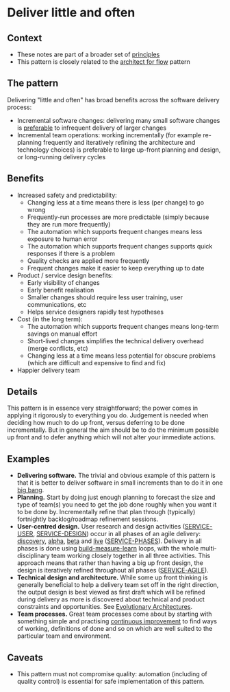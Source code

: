 # Deliver little and often

## Context

* These notes are part of a broader set of [principles](../principles.md)
* This pattern is closely related to the [architect for flow](architect-for-flow.md) pattern

## The pattern

Delivering "little and often" has broad benefits across the software delivery process:
* Incremental software changes: delivering many small software changes is [preferable](https://cloud.google.com/architecture/devops/devops-process-working-in-small-batches) to infrequent delivery of larger changes
* Incremental team operations: working incrementally (for example re-planning frequently and iteratively refining the architecture and technology choices) is preferable to large up-front planning and design, or long-running delivery cycles

## Benefits

* Increased safety and predictability:
    * Changing less at a time means there is less (per change) to go wrong
    * Frequently-run processes are more predictable (simply because they are run more frequently)
    * The automation which supports frequent changes means less exposure to human error
    * The automation which supports frequent changes supports quick responses if there is a problem
    * Quality checks are applied more frequently
    * Frequent changes make it easier to keep everything up to date
* Product / service design benefits:
    * Early visibility of changes
    * Early benefit realisation
    * Smaller changes should require less user training, user communications, etc
    * Helps service designers rapidly test hypotheses
* Cost (in the long term):
    * The automation which supports frequent changes means long-term savings on manual effort
    * Short-lived changes simplifies the technical delivery overhead (merge conflicts, etc)
    * Changing less at a time means less potential for obscure problems (which are difficult and expensive to find and fix)
* Happier delivery team

## Details

This pattern is in essence very straightforward; the power comes in applying it rigorously to everything you do. Judgement is needed when deciding how much to do up front, versus deferring to be done incrementally. But in general the aim should be to do the minimum possible up front and to defer anything which will not alter your immediate actions.

## Examples

* **Delivering software.** The trivial and obvious example of this pattern is that it is better to deliver software in small increments than to do it in one [big bang](https://hackernoon.com/why-your-big-bang-multi-year-project-will-fail-988e45c830af).
* **Planning.** Start by doing just enough planning to forecast the size and type of team(s) you need to get the job done roughly when you want it to be done by. Incrementally refine that plan through (typically) fortnightly backlog/roadmap refinement sessions.
* **User-centred design.** User research and design activities ([SERVICE-USER](https://www.gov.uk/service-manual/user-research),  [SERVICE-DESIGN](https://www.gov.uk/service-manual/design)) occur in all phases of an agile delivery: [discovery](https://www.gov.uk/service-manual/agile-delivery/how-the-discovery-phase-works), [alpha](https://www.gov.uk/service-manual/agile-delivery/how-the-alpha-phase-works), [beta](https://www.gov.uk/service-manual/agile-delivery/how-the-beta-phase-works) and [live](https://www.gov.uk/service-manual/agile-delivery/how-the-live-phase-works) ([SERVICE-PHASES](https://www.gov.uk/service-manual/agile-delivery)). Delivery in all phases is done using [build-measure-learn](http://theleanstartup.com/principles#:~:text=A%20core%20component%20of%20Lean,feedback%20loop.) loops, with the whole multi-disciplinary team working closely together in all three activities. This approach means that rather than having a big up front design, the design is iteratively refined throughout all phases ([SERVICE-AGILE](https://www.gov.uk/service-manual/agile-delivery/agile-government-services-introduction#the-differences-between-traditional-and-agile-methods)).
* **Technical design and architecture.** While some up front thinking is generally beneficial to help a delivery team set off in the right direction, the output design is best viewed as first draft which will be refined during delivery as more is discovered about technical and product constraints and opportunities. See [Evolutionary Architectures](https://evolutionaryarchitecture.com/precis.html).
* **Team processes.** Great team processes come about by starting with something simple and practising [continuous improvement](https://kanbanize.com/lean-management/improvement/what-is-continuous-improvement) to find ways of working, definitions of done and so on which are well suited to the particular team and environment.

## Caveats

* This pattern must not compromise quality: automation (including of quality control) is essential for safe implementation of this pattern.

